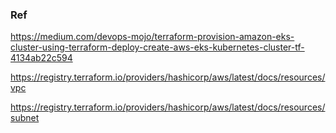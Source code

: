 ### Ref
https://medium.com/devops-mojo/terraform-provision-amazon-eks-cluster-using-terraform-deploy-create-aws-eks-kubernetes-cluster-tf-4134ab22c594

https://registry.terraform.io/providers/hashicorp/aws/latest/docs/resources/vpc

https://registry.terraform.io/providers/hashicorp/aws/latest/docs/resources/subnet